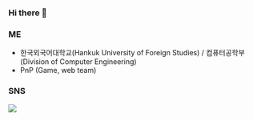### Hi there 👋

### ME
- 한국외국어대학교(Hankuk University of Foreign Studies) / 컴퓨터공학부(Division of Computer Engineering)
- PnP (Game, web team)

### SNS
<a href="https://velog.io/@kimhaech" target="_blank"><img src="https://img.shields.io/badge/velog-#58FAAC?style=flat-square&logo=velog&logoColor=white"/></a>

